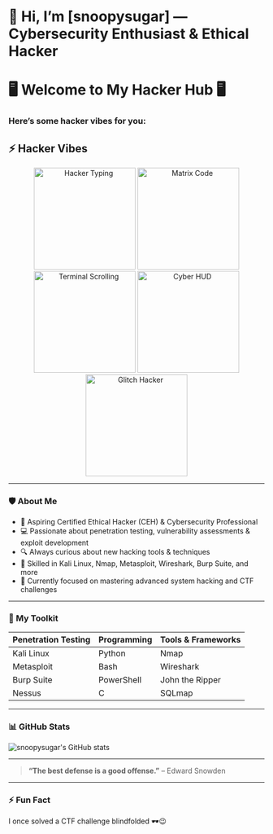 # 👋 Hi, I’m [snoopysugar] — Cybersecurity Enthusiast & Ethical Hacker

# 🖥️ Welcome to My Hacker Hub 🖥️

### Here’s some hacker vibes for you:

## ⚡ Hacker Vibes

<p align="center">
  <img src="https://media.giphy.com/media/oe33xf3B50fsc/giphy.gif" width="200" alt="Hacker Typing">
  <img src="https://media.giphy.com/media/xT9IgzoKnwFNmISR8I/giphy.gif" width="200" alt="Matrix Code">
  <img src="https://media.giphy.com/media/l3vR9O2q7kU1jvTFe/giphy.gif" width="200" alt="Terminal Scrolling">
  <img src="https://media.giphy.com/media/d3mlE7uhX8KFgEmY/giphy.gif" width="200" alt="Cyber HUD">
  <img src="https://media.giphy.com/media/Q8b8XB6h3bfzK/giphy.gif" width="200" alt="Glitch Hacker">
</p>


---

### 🛡️ About Me
- 🚀 Aspiring Certified Ethical Hacker (CEH) & Cybersecurity Professional
- 💻 Passionate about penetration testing, vulnerability assessments & exploit development
- 🔍 Always curious about new hacking tools & techniques
- 🧰 Skilled in Kali Linux, Nmap, Metasploit, Wireshark, Burp Suite, and more
- 🎯 Currently focused on mastering advanced system hacking and CTF challenges

---

### 🧰 My Toolkit

| Penetration Testing | Programming | Tools & Frameworks |
|---------------------|-------------|--------------------|
| Kali Linux          | Python      | Nmap               |
| Metasploit          | Bash        | Wireshark          |
| Burp Suite          | PowerShell  | John the Ripper    |
| Nessus              | C           | SQLmap             |

---

### 📊 GitHub Stats

![snoopysugar's GitHub stats](https://github-readme-stats.vercel.app/api?username=snoopysugar&show_icons=true&theme=dark&count_private=true)

---


> **“The best defense is a good offense.”** – Edward Snowden

---

### ⚡ Fun Fact
I once solved a CTF challenge blindfolded 🕶️😉














<!---
snoopysugar/snoopysugar is a ✨ special ✨ repository because its `README.md` (this file) appears on your GitHub profile.
You can click the Preview link to take a look at your changes.
--->
